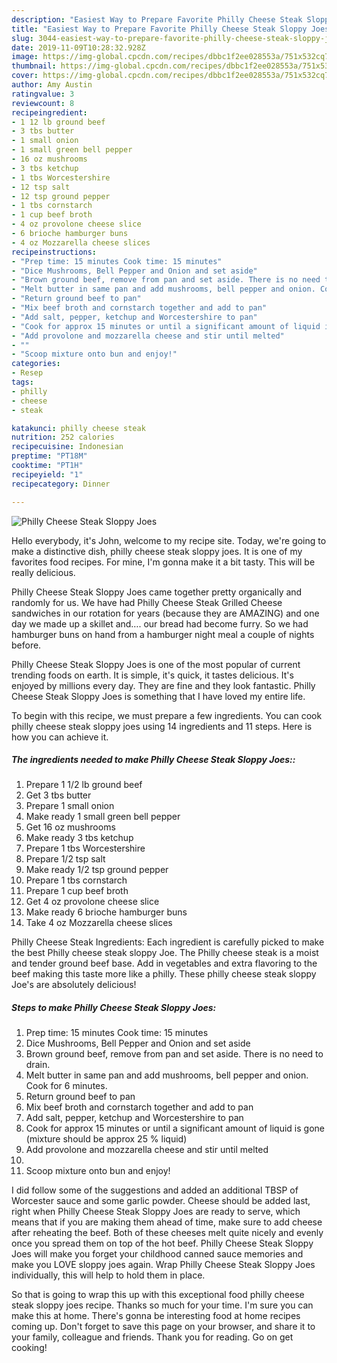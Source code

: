 ```yaml
---
description: "Easiest Way to Prepare Favorite Philly Cheese Steak Sloppy Joes"
title: "Easiest Way to Prepare Favorite Philly Cheese Steak Sloppy Joes"
slug: 3044-easiest-way-to-prepare-favorite-philly-cheese-steak-sloppy-joes
date: 2019-11-09T10:28:32.928Z
image: https://img-global.cpcdn.com/recipes/dbbc1f2ee028553a/751x532cq70/philly-cheese-steak-sloppy-joes-recipe-main-photo.jpg
thumbnail: https://img-global.cpcdn.com/recipes/dbbc1f2ee028553a/751x532cq70/philly-cheese-steak-sloppy-joes-recipe-main-photo.jpg
cover: https://img-global.cpcdn.com/recipes/dbbc1f2ee028553a/751x532cq70/philly-cheese-steak-sloppy-joes-recipe-main-photo.jpg
author: Amy Austin
ratingvalue: 3
reviewcount: 8
recipeingredient:
- 1 12 lb ground beef
- 3 tbs butter
- 1 small onion
- 1 small green bell pepper
- 16 oz mushrooms
- 3 tbs ketchup
- 1 tbs Worcestershire
- 12 tsp salt
- 12 tsp ground pepper
- 1 tbs cornstarch
- 1 cup beef broth
- 4 oz provolone cheese slice
- 6 brioche hamburger buns
- 4 oz Mozzarella cheese slices
recipeinstructions:
- "Prep time: 15 minutes Cook time: 15 minutes"
- "Dice Mushrooms, Bell Pepper and Onion and set aside"
- "Brown ground beef, remove from pan and set aside. There is no need to drain."
- "Melt butter in same pan and add mushrooms, bell pepper and onion. Cook for 6 minutes."
- "Return ground beef to pan"
- "Mix beef broth and cornstarch together and add to pan"
- "Add salt, pepper, ketchup and Worcestershire to pan"
- "Cook for approx 15 minutes or until a significant amount of liquid is gone (mixture should be approx 25 % liquid)"
- "Add provolone and mozzarella cheese and stir until melted"
- ""
- "Scoop mixture onto bun and enjoy!"
categories:
- Resep
tags:
- philly
- cheese
- steak

katakunci: philly cheese steak
nutrition: 252 calories
recipecuisine: Indonesian
preptime: "PT18M"
cooktime: "PT1H"
recipeyield: "1"
recipecategory: Dinner

---
```



![Philly Cheese Steak Sloppy Joes](https://img-global.cpcdn.com/recipes/dbbc1f2ee028553a/751x532cq70/philly-cheese-steak-sloppy-joes-recipe-main-photo.jpg)

Hello everybody, it's John, welcome to my recipe site. Today, we're going to make a distinctive dish, philly cheese steak sloppy joes. It is one of my favorites food recipes. For mine, I'm gonna make it a bit tasty. This will be really delicious.

Philly Cheese Steak Sloppy Joes came together pretty organically and randomly for us. We have had Philly Cheese Steak Grilled Cheese sandwiches in our rotation for years (because they are AMAZING) and one day we made up a skillet and…. our bread had become furry. So we had hamburger buns on hand from a hamburger night meal a couple of nights before.

Philly Cheese Steak Sloppy Joes is one of the most popular of current trending foods on earth. It is simple, it's quick, it tastes delicious. It's enjoyed by millions every day. They are fine and they look fantastic. Philly Cheese Steak Sloppy Joes is something that I have loved my entire life.


To begin with this recipe, we must prepare a few ingredients. You can cook philly cheese steak sloppy joes using 14 ingredients and 11 steps. Here is how you can achieve it.

##### The ingredients needed to make Philly Cheese Steak Sloppy Joes::

1. Prepare 1 1/2 lb ground beef
1. Get 3 tbs butter
1. Prepare 1 small onion
1. Make ready 1 small green bell pepper
1. Get 16 oz mushrooms
1. Make ready 3 tbs ketchup
1. Prepare 1 tbs Worcestershire
1. Prepare 1/2 tsp salt
1. Make ready 1/2 tsp ground pepper
1. Prepare 1 tbs cornstarch
1. Prepare 1 cup beef broth
1. Get 4 oz provolone cheese slice
1. Make ready 6 brioche hamburger buns
1. Take 4 oz Mozzarella cheese slices


Philly Cheese Steak Ingredients: Each ingredient is carefully picked to make the best Philly cheese steak sloppy Joe. The Philly cheese steak is a moist and tender ground beef base. Add in vegetables and extra flavoring to the beef making this taste more like a philly. These philly cheese steak sloppy Joe&#39;s are absolutely delicious! 

##### Steps to make Philly Cheese Steak Sloppy Joes:

1. Prep time: 15 minutes Cook time: 15 minutes
1. Dice Mushrooms, Bell Pepper and Onion and set aside
1. Brown ground beef, remove from pan and set aside. There is no need to drain.
1. Melt butter in same pan and add mushrooms, bell pepper and onion. Cook for 6 minutes.
1. Return ground beef to pan
1. Mix beef broth and cornstarch together and add to pan
1. Add salt, pepper, ketchup and Worcestershire to pan
1. Cook for approx 15 minutes or until a significant amount of liquid is gone (mixture should be approx 25 % liquid)
1. Add provolone and mozzarella cheese and stir until melted
1. 
1. Scoop mixture onto bun and enjoy!


I did follow some of the suggestions and added an additional TBSP of Worcester sauce and some garlic powder. Cheese should be added last, right when Philly Cheese Steak Sloppy Joes are ready to serve, which means that if you are making them ahead of time, make sure to add cheese after reheating the beef. Both of these cheeses melt quite nicely and evenly once you spread them on top of the hot beef. Philly Cheese Steak Sloppy Joes will make you forget your childhood canned sauce memories and make you LOVE sloppy joes again. Wrap Philly Cheese Steak Sloppy Joes individually, this will help to hold them in place. 

So that is going to wrap this up with this exceptional food philly cheese steak sloppy joes recipe. Thanks so much for your time. I'm sure you can make this at home. There's gonna be interesting food at home recipes coming up. Don't forget to save this page on your browser, and share it to your family, colleague and friends. Thank you for reading. Go on get cooking!
